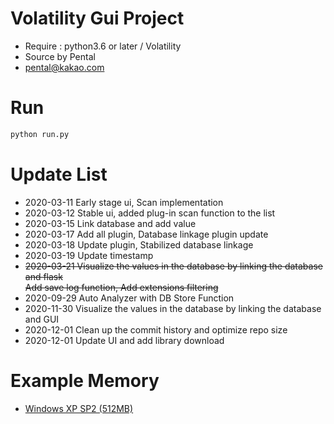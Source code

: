 # Volatility Gui Project
* Require : python3.6 or later / Volatility
* Source by Pental
* pental@kakao.com

# Run
```py
python run.py
```

# Update List
* 2020-03-11 Early stage ui, Scan implementation
* 2020-03-12 Stable ui, added plug-in scan function to the list
* 2020-03-15 Link database and add value
* 2020-03-17 Add all plugin, Database linkage plugin update
* 2020-03-18 Update plugin, Stabilized database linkage
* 2020-03-19 Update timestamp
* <del>2020-03-21 Visualize the values ​​in the database by linking the database and flask <br>
Add save log function, Add extensions filtering</del>
* 2020-09-29 Auto Analyzer with DB Store Function<br>
* 2020-11-30 Visualize the values in the database by linking the database and GUI
* 2020-12-01 Clean up the commit history and optimize repo size
* 2020-12-01 Update UI and add library download

# Example Memory
* <a href = 'https://drive.google.com/open?id=1RjjnR6MEXgJrbvmCRXDxYfKYxXx5W9IC'>Windows XP SP2 (512MB)</a>